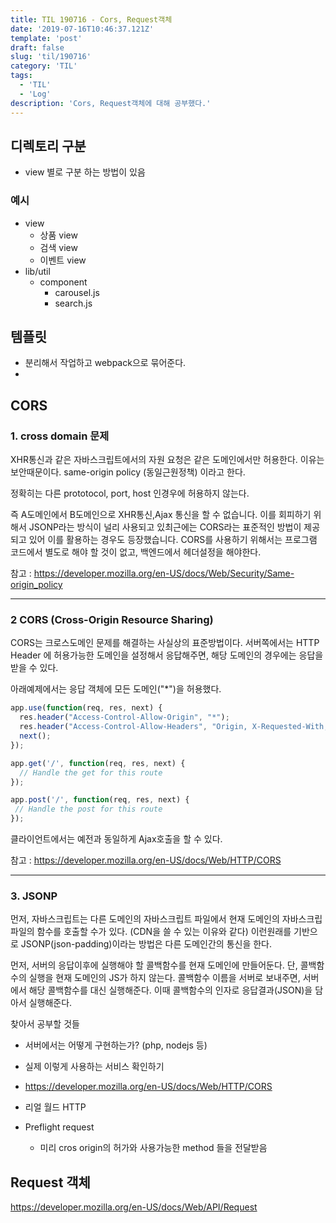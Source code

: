 ```yaml
---
title: TIL 190716 - Cors, Request객체
date: '2019-07-16T10:46:37.121Z'
template: 'post'
draft: false
slug: 'til/190716'
category: 'TIL'
tags:
  - 'TIL'
  - 'Log'
description: 'Cors, Request객체에 대해 공부했다.'
---
```


## 디렉토리 구분 

- view 별로 구분 하는 방법이 있음 

### 예시

- view	
  - 상품 view
  - 검색 view 
  - 이벤트 view
- lib/util
  - component
    - carousel.js
    - search.js

## 템플릿

- 분리해서 작업하고 webpack으로 묶어준다. 
- 

## CORS

### 1. cross domain 문제

XHR통신과 같은 자바스크립트에서의 자원 요청은 같은 도메인에서만 허용한다. 이유는 보안때문이다. same-origin policy (동일근원정책) 이라고 한다.

정확히는 다른 prototocol, port, host 인경우에 허용하지 않는다.

즉 A도메인에서 B도메인으로 XHR통신,Ajax 통신을 할 수 없습니다. 이를 회피하기 위해서 JSONP라는 방식이 널리 사용되고 있최근에는 CORS라는 표준적인 방법이 제공되고 있어 이를 활용하는 경우도 등장했습니다. CORS를 사용하기 위해서는 프로그램 코드에서 별도로 해야 할 것이 없고, 백엔드에서 헤더설정을 해야한다.

참고 : https://developer.mozilla.org/en-US/docs/Web/Security/Same-origin_policy

------

### 2 CORS (Cross-Origin Resource Sharing)

CORS는 크로스도메인 문제를 해결하는 사실상의 표준방법이다. 서버쪽에서는 HTTP Header 에 허용가능한 도메인을 설정해서 응답해주면, 해당 도메인의 경우에는 응답을 받을 수 있다.

아래예제에서는 응답 객체에 모든 도메인("*")을 허용했다.

```javascript
app.use(function(req, res, next) {
  res.header("Access-Control-Allow-Origin", "*");
  res.header("Access-Control-Allow-Headers", "Origin, X-Requested-With, Content-Type, Accept");
  next();
});

app.get('/', function(req, res, next) {
  // Handle the get for this route
});

app.post('/', function(req, res, next) {
 // Handle the post for this route
});
```

클라이언트에서는 예전과 동일하게 Ajax호출을 할 수 있다.

참고 : https://developer.mozilla.org/en-US/docs/Web/HTTP/CORS

------

### 3. JSONP

먼저, 자바스크립트는 다른 도메인의 자바스크립트 파일에서 현재 도메인의 자바스크립파일의 함수를 호출할 수가 있다. (CDN을 쓸 수 있는 이유와 같다) 이런원래를 기반으로 JSONP(json-padding)이라는 방법은 다른 도메인간의 통신을 한다.

먼저, 서버의 응답이후에 실행해야 할 콜백함수를 현재 도메인에 만들어둔다. 단, 콜백함수의 실행을 현재 도메인의 JS가 하지 않는다. 콜백함수 이름을 서버로 보내주면, 서버에서 해당 콜백함수를 대신 실행해준다. 이때 콜백함수의 인자로 응답결과(JSON)을 담아서 실행해준다.

찾아서 공부할 것들

- 서버에서는 어떻게 구현하는가? (php, nodejs 등)
- 실제 이렇게 사용하는 서비스 확인하기

- https://developer.mozilla.org/en-US/docs/Web/HTTP/CORS
- 리얼 월드 HTTP 

- Preflight request 
  - 미리 cros origin의 허가와 사용가능한 method 들을 전달받음

## Request 객체

https://developer.mozilla.org/en-US/docs/Web/API/Request